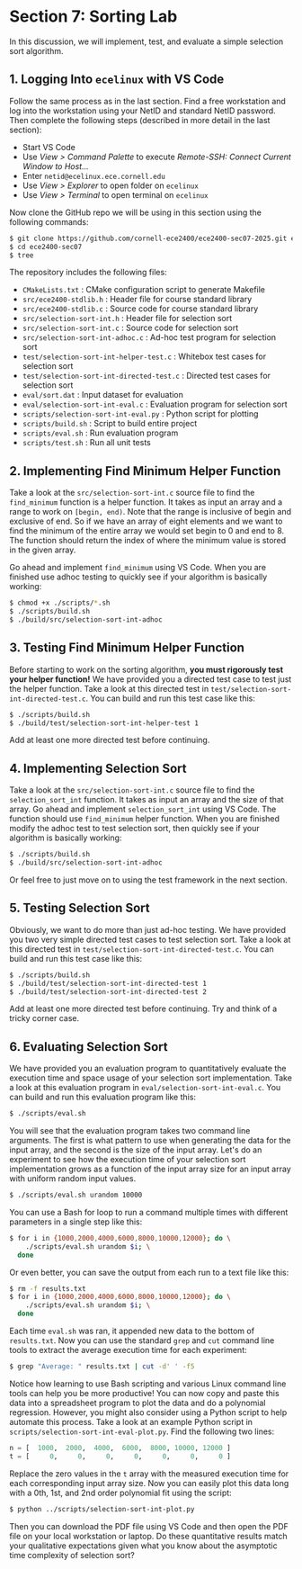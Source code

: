 # Section 7: Sorting Lab

In this discussion, we will implement, test, and evaluate a simple
selection sort algorithm.

## 1. Logging Into `ecelinux` with VS Code

Follow the same process as in the last section. Find a free workstation
and log into the workstation using your NetID and standard NetID
password. Then complete the following steps (described in more detail in
the last section):

 - Start VS Code
 - Use _View > Command Palette_ to execute _Remote-SSH: Connect Current Window to Host..._
 - Enter `netid@ecelinux.ece.cornell.edu`
 - Use _View > Explorer_ to open folder on `ecelinux`
 - Use _View > Terminal_ to open terminal on `ecelinux`

Now clone the GitHub repo we will be using in this section using the
following commands:

```bash
$ git clone https://github.com/cornell-ece2400/ece2400-sec07-2025.git ece2400-sec07
$ cd ece2400-sec07
$ tree
```

The repository includes the following files:

 - `CMakeLists.txt` : CMake configuration script to generate Makefile
 - `src/ece2400-stdlib.h` : Header file for course standard library
 - `src/ece2400-stdlib.c` : Source code for course standard library
 - `src/selection-sort-int.h` : Header file for selection sort
 - `src/selection-sort-int.c` : Source code for selection sort
 - `src/selection-sort-int-adhoc.c` : Ad-hoc test program for selection sort
 - `test/selection-sort-int-helper-test.c` : Whitebox test cases for selection sort
 - `test/selection-sort-int-directed-test.c` : Directed test cases for selection sort
 - `eval/sort.dat` : Input dataset for evaluation
 - `eval/selection-sort-int-eval.c` : Evaluation program for selection sort
 - `scripts/selection-sort-int-eval.py` : Python script for plotting
 - `scripts/build.sh` : Script to build entire project
 - `scripts/eval.sh` : Run evaluation program
 - `scripts/test.sh` : Run all unit tests

## 2. Implementing Find Minimum Helper Function

Take a look at the `src/selection-sort-int.c` source file to find the
`find_minimum` function is a helper function. It takes as input an array
and a range to work on `[begin, end)`. Note that the range is inclusive
of begin and exclusive of end. So if we have an array of eight elements
and we want to find the minimum of the entire array we would set begin to
0 and end to 8. The function should return the index of where the minimum
value is stored in the given array.

Go ahead and implement `find_minimum` using VS Code. When you are
finished use adhoc testing to quickly see if your algorithm is basically
working:

```bash
$ chmod +x ./scripts/*.sh
$ ./scripts/build.sh
$ ./build/src/selection-sort-int-adhoc
```

## 3. Testing Find Minimum Helper Function

Before starting to work on the sorting algorithm, **you must rigorously
test your helper function!** We have provided you a directed test case
to test just the helper function. Take a look at this directed test in
`test/selection-sort-int-directed-test.c`. You can build and run this
test case like this:

```bash
$ ./scripts/build.sh
$ ./build/test/selection-sort-int-helper-test 1
```

Add at least one more directed test before continuing.

## 4. Implementing Selection Sort

Take a look at the `src/selection-sort-int.c` source file to find the
`selection_sort_int` function. It takes as input an array and the size of
that array. Go ahead and implement `selection_sort_int` using VS Code.
The function should use `find_minimum` helper function. When you are
finished modify the adhoc test to test selection sort, then quickly see
if your algorithm is basically working:

```bash
$ ./scripts/build.sh
$ ./build/src/selection-sort-int-adhoc
```

Or feel free to just move on to using the test framework in the next
section.

## 5. Testing Selection Sort

Obviously, we want to do more than just ad-hoc testing. We have provided
you two very simple directed test cases to test selection sort. Take a
look at this directed test in `test/selection-sort-int-directed-test.c`.
You can build and run this test case like this:

```bash
$ ./scripts/build.sh
$ ./build/test/selection-sort-int-directed-test 1
$ ./build/test/selection-sort-int-directed-test 2
```

Add at least one more directed test before continuing. Try and think of a
tricky corner case.

## 6. Evaluating Selection Sort

We have provided you an evaluation program to quantitatively evaluate the
execution time and space usage of your selection sort implementation.
Take a look at this evaluation program in
`eval/selection-sort-int-eval.c`. You can build and run this evaluation
program like this:

```bash
$ ./scripts/eval.sh
```

You will see that the evaluation program takes two command line
arguments. The first is what pattern to use when generating the data for
the input array, and the second is the size of the input array. Let's do
an experiment to see how the execution time of your selection sort
implementation grows as a function of the input array size for an input
array with uniform random input values.

```bash
$ ./scripts/eval.sh urandom 10000
```

You can use a Bash for loop to run a command multiple times with
different parameters in a single step like this:

```bash
$ for i in {1000,2000,4000,6000,8000,10000,12000}; do \
    ./scripts/eval.sh urandom $i; \
  done
```

Or even better, you can save the output from each run to a text file like
this:

```bash
$ rm -f results.txt
$ for i in {1000,2000,4000,6000,8000,10000,12000}; do \
    ./scripts/eval.sh urandom $i; \
  done
``` 

Each time `eval.sh` was ran, it appended new data to the bottom of `results.txt`.
Now you can use the standard `grep` and `cut` command
line tools to extract the average execution time for each experiment:

```bash
$ grep "Average: " results.txt | cut -d' ' -f5
```

Notice how learning to use Bash scripting and various Linux command line
tools can help you be more productive! You can now copy and paste this
data into a spreadsheet program to plot the data and do a polynomial
regression. However, you might also consider using a Python script to
help automate this process. Take a look at an example Python script in
`scripts/selection-sort-int-eval-plot.py`. Find the following two lines:

```python
n = [  1000,  2000,  4000,  6000,  8000, 10000, 12000 ]
t = [     0,     0,     0,     0,     0,     0,     0 ]
```

Replace the zero values in the `t` array with the measured execution time
for each corresponding input array size. Now you can easily plot this
data long with a 0th, 1st, and 2nd order polynomial fit using the script:

```bash
$ python ../scripts/selection-sort-int-plot.py
```

Then you can download the PDF file using VS Code and then open the PDF
file on your local workstation or laptop. Do these quantitative results
match your qualitative expectations given what you know about the
asymptotic time complexity of selection sort?
